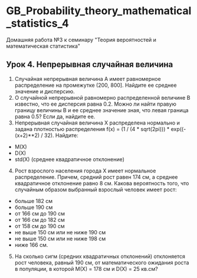 # GB_Probability_theory_mathematical_statistics_4
Домашняя работа №3 к семинару "Теория вероятностей и математическая статистика"

## Урок 4. Непрерывная случайная величина

1. Случайная непрерывная величина A имеет равномерное распределение на промежутке (200, 800]. Найдите ее среднее значение и дисперсию.
2. О случайной непрерывной равномерно распределенной величине B известно, что ее дисперсия равна 0.2. Можно ли найти правую границу величины B и ее среднее значение зная, что левая граница равна 0.5? Если да, найдите ее.
3. Непрерывная случайная величина X распределена нормально и задана плотностью распределения f(x) = (1 / (4 * sqrt(2pi))) * exp((-(x+2)**2) / 32). Найдите:
-  M(X)
-  D(X)
-  std(X) (среднее квадратичное отклонение)
4. Рост взрослого населения города X имеет нормальное распределение. Причем, средний рост равен 174 см, а среднее квадратичное отклонение равно 8 см. Какова вероятность того, что случайным образом выбранный взрослый человек имеет рост:
-  больше 182 см
-  больше 190 см
-  от 166 см до 190 см
-  от 166 см до 182 см
-  от 158 см до 190 см
-  не выше 150 см или не ниже 190 см
-  не выше 150 см или не ниже 198 см
-  ниже 166 см.
5. На сколько сигм (средних квадратичных отклонений) отклоняется рост человека, равный 190 см, от математического ожидания роста в популяции, в которой M(X) = 178 см и D(X) = 25 кв.см?
